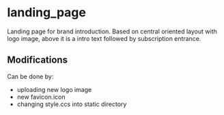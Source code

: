 # landing_page
Landing page for brand introduction. Based on central oriented layout with logo image, above it is a intro text followed by subscription entrance.

## Modifications
Can be done by:
 - uploading new logo image
 - new favicon.icon
 - changing style.ccs into static directory
